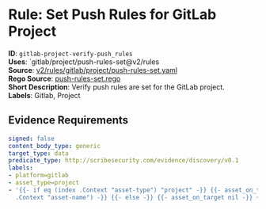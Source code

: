 # Rule: Set Push Rules for GitLab Project

**ID**: `gitlab-project-verify-push_rules`  
**Uses**: `gitlab/project/push-rules-set@v2/rules  
**Source**: [v2/rules/gitlab/project/push-rules-set.yaml](https://github.com/scribe-public/sample-policies/v2/rules/gitlab/project/push-rules-set.yaml)  
**Rego Source**: [push-rules-set.rego](https://github.com/scribe-public/sample-policies/v2/rules/gitlab/project/push-rules-set.rego)  
**Short Description**: Verify push rules are set for the GitLab project.  
**Labels**: Gitlab, Project

## Evidence Requirements

```yaml
signed: false
content_body_type: generic
target_type: data
predicate_type: http://scribesecurity.com/evidence/discovery/v0.1
labels:
- platform=gitlab
- asset_type=project
- '{{- if eq (index .Context "asset-type") "project" -}} {{- asset_on_target (index
  .Context "asset-name") -}} {{- else -}} {{- asset_on_target nil -}} {{- end -}}'
```
